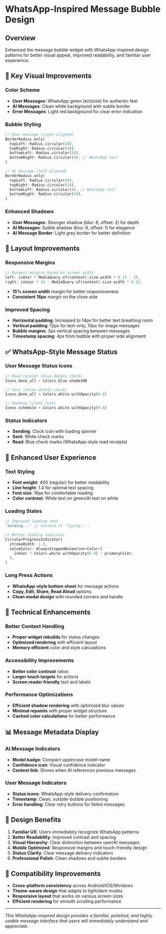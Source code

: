 # WhatsApp-Inspired Message Bubble Design

## Overview
Enhanced the message bubble widget with WhatsApp-inspired design patterns for better visual appeal, improved readability, and familiar user experience.

## 🎨 **Key Visual Improvements**

### **Color Scheme**
- **User Messages**: WhatsApp green (`#25D366`) for authentic feel
- **AI Messages**: Clean white background with subtle border
- **Error Messages**: Light red background for clear error indication

### **Bubble Styling**
```dart
// User message (right-aligned)
BorderRadius.only(
  topLeft: Radius.circular(18),
  topRight: Radius.circular(18),
  bottomLeft: Radius.circular(18),
  bottomRight: Radius.circular(4), // WhatsApp tail
)

// AI message (left-aligned)
BorderRadius.only(
  topLeft: Radius.circular(18),
  topRight: Radius.circular(18),
  bottomLeft: Radius.circular(4), // WhatsApp tail
  bottomRight: Radius.circular(18),
)
```

### **Enhanced Shadows**
- **User Messages**: Stronger shadow (blur: 8, offset: 2) for depth
- **AI Messages**: Subtle shadow (blur: 6, offset: 1) for elegance
- **AI Message Border**: Light grey border for better definition

## 📱 **Layout Improvements**

### **Responsive Margins**
```dart
// Dynamic margins based on screen width
left: isUser ? MediaQuery.of(context).size.width * 0.15 : 16,
right: isUser ? 16 : MediaQuery.of(context).size.width * 0.15,
```
- **15% screen width** margin for better responsiveness
- **Consistent 16px** margin on the close side

### **Improved Spacing**
- **Horizontal padding**: Increased to 14px for better text breathing room
- **Vertical padding**: 12px for text-only, 10px for image messages
- **Bubble margins**: 3px vertical spacing between messages
- **Timestamp spacing**: 4px from bubble with proper side alignment

## ✅ **WhatsApp-Style Message Status**

### **User Message Status Icons**
```dart
// Read receipt (blue double check)
Icons.done_all + Colors.blue.shade300

// Sent (white double check)
Icons.done_all + Colors.white.withOpacity(0.8)

// Sending (clock icon)
Icons.schedule + Colors.white.withOpacity(0.8)
```

### **Status Indicators**
- **Sending**: Clock icon with loading spinner
- **Sent**: White check marks
- **Read**: Blue check marks (WhatsApp-style read receipts)

## 🎯 **Enhanced User Experience**

### **Text Styling**
- **Font weight**: 400 (regular) for better readability
- **Line height**: 1.4 for optimal text spacing
- **Font size**: 16px for comfortable reading
- **Color contrast**: White text on green/AI text on white

### **Loading States**
```dart
// Improved loading text
'Sending...' // Instead of 'Typing...'

// Better loading indicator
CircularProgressIndicator(
  strokeWidth: 1.5,
  valueColor: AlwaysStoppedAnimation<Color>(
    isUser ? Colors.white.withOpacity(0.8) : primaryColor,
  ),
)
```

### **Long Press Actions**
- **WhatsApp-style bottom sheet** for message actions
- **Copy, Edit, Share, Read Aloud** options
- **Clean modal design** with rounded corners and handle

## 🔧 **Technical Enhancements**

### **Better Context Handling**
- **Proper widget rebuilds** for status changes
- **Optimized rendering** with efficient layout
- **Memory efficient** color and style calculations

### **Accessibility Improvements**
- **Better color contrast** ratios
- **Larger touch targets** for actions
- **Screen reader friendly** text and labels

### **Performance Optimizations**
- **Efficient shadow rendering** with optimized blur values
- **Minimal repaints** with proper widget structure
- **Cached color calculations** for better performance

## 📊 **Message Metadata Display**

### **AI Message Indicators**
- **Model badge**: Compact uppercase model name
- **Confidence icon**: Visual confidence indicator
- **Context link**: Shows when AI references previous messages

### **User Message Indicators**
- **Status icons**: WhatsApp-style delivery confirmation
- **Timestamp**: Clean, outside-bubble positioning
- **Error handling**: Clear retry buttons for failed messages

## 🎨 **Design Benefits**

1. **Familiar UX**: Users immediately recognize WhatsApp patterns
2. **Better Readability**: Improved contrast and spacing
3. **Visual Hierarchy**: Clear distinction between user/AI messages
4. **Mobile Optimized**: Responsive margins and touch-friendly design
5. **Status Clarity**: Clear message delivery indicators
6. **Professional Polish**: Clean shadows and subtle borders

## 🚀 **Compatibility Improvements**

- **Cross-platform consistency** across Android/iOS/Windows
- **Theme-aware design** that adapts to light/dark modes
- **Responsive layout** that works on various screen sizes
- **Efficient rendering** for smooth scrolling performance

---

*This WhatsApp-inspired design provides a familiar, polished, and highly usable message interface that users will immediately understand and appreciate.*
